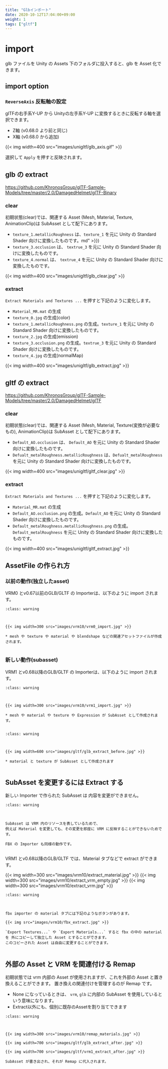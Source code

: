 ```yaml
---
title: "Glbインポート"
date: 2020-10-12T17:04:00+09:00
weight: 1
tags: ["gltf"]
---
```


# import

glb ファイルを Unity の Assets 下のフォルダに投入すると、glb を Asset 化できます。

## import option
### `ReverseAxis` 反転軸の設定

glTFの右手系Y-UP から Unityの左手系Y-UP に変換するときに反転する軸を選択できます。

* Z軸 (v0.68.0 より前と同じ)
* X軸 (v0.68.0 から追加)

{{< img width=400 src="images/unigltf/glb_axis.gif" >}}

選択して `Apply` を押すと反映されます。

## glb の extract

https://github.com/KhronosGroup/glTF-Sample-Models/tree/master/2.0/DamagedHelmet/glTF-Binary

### clear

初期状態(clear)では、関連する Asset (Mesh, Material, Texture, AnimationClip)は SubAsset として配下にあります。

* `texture_1.metallicRoughness` は、`texture_1` を元に Unity の Standard Shader 向けに変換したものです。md" >}})
* `texture_3.occlusion` は、 `textrue_3` を元に Unity の Standard Shader 向けに変換したものです。
* `texture_4.normal` は、 `textrue_4` を元に Unity の Standard Shader 向けに変換したものです。

{{< img width=400 src="images/unigltf/glb_clear.jpg" >}}

### extract

`Extract Materials and Textures ...` を押すと下記のように変化します。

* `Material_MR.mat` の生成
* `texture_0.jpg` の生成(color)
* `texture_1.metallicRoughness.png` の生成。`texture_1` を元に Unity の Standard Shader 向けに変換したものです。
* `texture_2.jpg` の生成(emission)
* `texture_3.occlusion.png` の生成。`textrue_3` を元に Unity の Standard Shader 向けに変換したものです。
* `texture_4.jpg` の生成(normalMap)

{{< img width=400 src="images/unigltf/glb_extract.jpg" >}}

## gltf の extract

https://github.com/KhronosGroup/glTF-Sample-Models/tree/master/2.0/DamagedHelmet/glTF

### clear

初期状態(clear)では、関連する Asset (Mesh, Material, Texture(変換が必要なもの), AnimationClip)は SubAsset として配下にあります。

* `Default_AO.occlusion` は、 `Default_AO` を元に Unity の Standard Shader 向けに変換したものです。
* `Defualt_metalRoughness.metallicRoughness` は、`Defualt_metalRoughness` を元に Unity の Standard Shader 向けに変換したものです。

{{< img width=400 src="images/unigltf/gltf_clear.jpg" >}}

### extract

`Extract Materials and Textures ...` を押すと下記のように変化します。

* `Material_MR.mat` の生成
* `Default_AO.occlusion.png` の生成。`Default_AO` を元に Unity の Standard Shader 向けに変換したものです。
* `Default_metalRoughness.metallicRoughness.png` の生成。`Default_metalRoughness` を元に Unity の Standard Shader 向けに変換したものです。

{{< img width=400 src="images/unigltf/gltf_extract.jpg" >}}

## AssetFile の作られ方

### 以前の動作(独立したasset)

VRM0 とv0.67以前のGLB/GLTF の Importerは、以下のように import されます。

```{admonition} vrm0 の import
:class: warning



{{< img width=300 src="images/vrm10/vrm0_import.jpg" >}}

* mesh や texture や material や blendshape などの関連アセットファイルが作成されます。


```


### 新しい動作(subasset)

VRM1 とv0.68以降のGLB/GLTF の Importerは、以下のように import されます。

```{admonition} vrm1 の import
:class: warning



{{< img width=300 src="images/vrm10/vrm1_import.jpg" >}}

* mesh や material や texture や Expression が SubAsset として作成されます。


```


```{admonition} glb の import
:class: warning



{{< img width=600 src="images/gltf/glb_extract_before.jpg" >}}

* material と texture が SubAsset として作成されます


```


## SubAsset を変更するには Extract する

新しい Importer で作られた SubAsset は 内容を変更ができません。

```{admonition} subasset
:class: warning



SubAsset は VRM 内のリソースを表しているためで、
例えば Material を変更しても、その変更を即座に VRM に反映することができないためです。

FBX の Importer も同様の動作です。


```


VRM1 とv0.68以降のGLB/GLTF では、Material タブなどで extract ができます。

{{< img width=300 src="images/vrm10/extract_material.jpg" >}}
{{< img width=300 src="images/vrm10/extract_vrm_empty.jpg" >}}
{{< img width=300 src="images/vrm10/extract_vrm.jpg" >}}

```{admonition} fbx の extract
:class: warning



fbx importer の material タブには下記のようなボタンがあります。

{{< img src="images/vrm10/fbx_extract.jpg" >}}

`Export Textures...` や `Export Materials...` すると fbx の中の material を 外にコピーして独立した Asset とすることができます。
このコピーされた Asset は自由に変更することができます。


```


## 外部の Asset と VRM を関連付ける Remap

初期状態では vrm 内部の Asset が使用されますが、これを外部の Asset と置き換えることができます。
置き換えの関連付けを管理するのが Remap です。

* None になっているときは、 `vrm`, `glb` に内部の SubAsset を使用しているという意味になります。
* Extract以外にも、個別に既存のAssetを割り当てできます

```{admonition} extract 後
:class: warning



{{< img width=300 src="images/vrm10/remap_materials.jpg" >}}

{{< img width=700 src="images/gltf/glb_extract_after.jpg" >}}

{{< img width=700 src="images/gltf/vrm1_extract_after.jpg" >}}

SubAsset が書き出され、それが Remap に代入されます。


```

